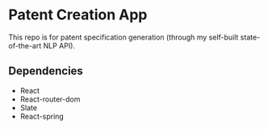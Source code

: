 # Patent Creation App

This repo is for patent specification generation (through my self-built state-of-the-art NLP API).

## Dependencies

* React
* React-router-dom
* Slate
* React-spring



